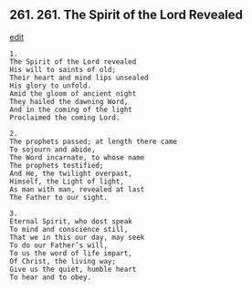 
## 261.  261. The Spirit of the Lord Revealed
[edit](https://docs.google.com/document/d/1n_71A4Hf_r7smw9xklV5lMRpy6Hoccph/edit?mode=html)






    1.
    The Spirit of the Lord revealed
    His will to saints of old;
    Their heart and mind lips unsealed
    His glory to unfold.
    Amid the gloom of ancient night
    They hailed the dawning Word,
    And in the coming of the light
    Proclaimed the coming Lord.

    2.
    The prophets passed; at length there came
    To sojourn and abide,
    The Word incarnate, to whose name
    The prophets testified;
    And He, the twilight overpast,
    Himself, the Light of light,
    As man with man, revealed at last
    The Father to our sight.

    3.
    Eternal Spirit, who dost speak
    To mind and conscience still,
    That we in this our day, may seek
    To do our Father’s will,
    To us the word of life impart,
    Of Christ, the living way;
    Give us the quiet, humble heart
    To hear and to obey.

